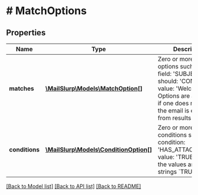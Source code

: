 # # MatchOptions

## Properties

Name | Type | Description | Notes
------------ | ------------- | ------------- | -------------
**matches** | [**\MailSlurp\Models\MatchOption[]**](MatchOption) | Zero or more match options such as &#x60;{ field: &#39;SUBJECT&#39;, should: &#39;CONTAIN&#39;, value: &#39;Welcome&#39; }&#x60;. Options are additive so if one does not match the email is excluded from results | [optional] 
**conditions** | [**\MailSlurp\Models\ConditionOption[]**](ConditionOption) | Zero or more conditions such as &#x60;{ condition: &#39;HAS_ATTACHMENTS&#39;, value: &#39;TRUE&#39; }&#x60;. Note the values are the strings &#x60;TRUE|FALSE&#x60; not booleans. | [optional] 

[[Back to Model list]](../../README#documentation-for-models) [[Back to API list]](../../README#documentation-for-api-endpoints) [[Back to README]](../../README)


